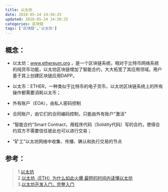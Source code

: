 ```yaml
---
title: 以太坊 
date: 2018-05-24 14:50:25
updated: 2018-05-24 14:50:25
categories: 区块链
tags: ['区块链','以太坊']
---
```



## 概念：
 - 以太坊：www.ethereum.org ，是一个区块链系统，相对于比特币网络系统的纯货币功能，以太坊区块链增加了智能合约，大大拓宽了其应用领域。用户基于其上创建区块链应用DAPP。

 - 以太币：ETHER，一种类似于比特币的电子货币，以太坊区块链系统上的所有操作都需要消耗以太币；

 - 外有账户（EOA），由私人密码控制

 - 合同账户，由它们的合同编码控制，只能由外有账户“激活”

 - “智能合约”Smart Contract，用程序代码（Solidity代码）写的合约，使得合约双方不需要信任彼此也可以进行交易；

 - “矿工”以太坊网络中收集、传播、确认和执行交易的节点

## 参考：

> 1.[以太坊](https://www.cnblogs.com/tinyxiong/p/7878468.html)  
> 2.[以太坊（ETH）为什么如此火爆 最短的时间内读懂以太坊](https://www.btctrade.com/ethcoin/2706.html)  
> 3.[以太坊开发入门，完整入门](http://www.cocoachina.com/blockchain/20180226/22352.html)
